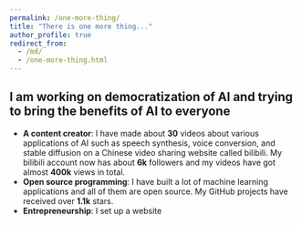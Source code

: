 ```yaml
---
permalink: /one-more-thing/
title: "There is one more thing..."
author_profile: true
redirect_from: 
  - /md/
  - /one-more-thing.html
---
```


## I am working on democratization of AI and trying to bring the benefits of AI to everyone

* **A content creator**: I have made about **30** videos about various applications of AI such as speech synthesis, voice conversion, and stable diffusion on a Chinese video sharing website called bilibili. My bilibili account now has about **6k** followers and my videos have got almost **400k** views in total.
* **Open source programming**: I have built a lot of machine learning applications and all of them are open source. My GitHub projects have received over **1.1k** stars.
* **Entrepreneurship**: I set up a website 
